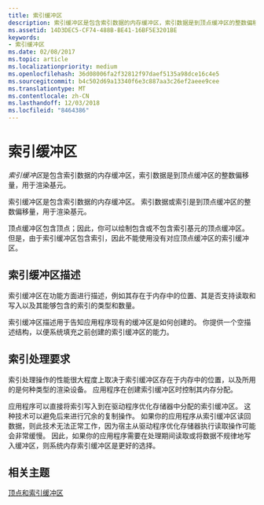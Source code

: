 ```yaml
---
title: 索引缓冲区
description: 索引缓冲区是包含索引数据的内存缓冲区，索引数据是到顶点缓冲区的整数偏移量，用于渲染基元。
ms.assetid: 14D3DEC5-CF74-488B-BE41-16BF5E3201BE
keywords:
- 索引缓冲区
ms.date: 02/08/2017
ms.topic: article
ms.localizationpriority: medium
ms.openlocfilehash: 36d08006fa2f32812f97daef5135a98dce16c4e5
ms.sourcegitcommit: b4c502d69a13340f6e3c887aa3c26ef2aeee9cee
ms.translationtype: MT
ms.contentlocale: zh-CN
ms.lasthandoff: 12/03/2018
ms.locfileid: "8464386"
---
```

# <a name="index-buffers"></a>索引缓冲区


*索引缓冲区*是包含索引数据的内存缓冲区，索引数据是到顶点缓冲区的整数偏移量，用于渲染基元。

索引缓冲区是包含索引数据的内存缓冲区。 索引数据或索引是到顶点缓冲区的整数偏移量，用于渲染基元。

顶点缓冲区包含顶点；因此，你可以绘制包含或不包含索引基元的顶点缓冲区。 但是，由于索引缓冲区包含索引，因此不能使用没有对应顶点缓冲区的索引缓冲区。

## <a name="span-idindexbufferdescriptionspanspan-idindexbufferdescriptionspanspan-idindexbufferdescriptionspanindex-buffer-description"></a><span id="Index_Buffer_Description"></span><span id="index_buffer_description"></span><span id="INDEX_BUFFER_DESCRIPTION"></span>索引缓冲区描述


索引缓冲区在功能方面进行描述，例如其存在于内存中的位置、其是否支持读取和写入以及其能够包含的索引的类型和数量。

索引缓冲区描述用于告知应用程序现有的缓冲区是如何创建的。 你提供一个空描述结构，以便系统填充之前创建的索引缓冲区的能力。

## <a name="span-idindexprocessingrequirementsspanspan-idindexprocessingrequirementsspanspan-idindexprocessingrequirementsspanindex-processing-requirements"></a><span id="Index_Processing_Requirements"></span><span id="index_processing_requirements"></span><span id="INDEX_PROCESSING_REQUIREMENTS"></span>索引处理要求


索引处理操作的性能很大程度上取决于索引缓冲区存在于内存中的位置，以及所用的是何种类型的渲染设备。 应用程序在创建索引缓冲区时控制其内存分配。

应用程序可以直接将索引写入到在驱动程序优化存储器中分配的索引缓冲区。 这种技术可以避免后来进行冗余的复制操作。 如果你的应用程序从索引缓冲区读回数据，则此技术无法正常工作，因为宿主从驱动程序优化存储器执行读取操作可能会非常缓慢。 因此，如果你的应用程序需要在处理期间读取或将数据不规律地写入缓冲区，则系统内存索引缓冲区是更好的选择。

## <a name="span-idrelated-topicsspanrelated-topics"></a><span id="related-topics"></span>相关主题


[顶点和索引缓冲区](vertex-and-index-buffers.md)

 

 




